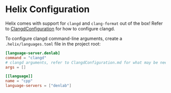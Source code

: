 # Helix Configuration

Helix comes with support for `clangd` and `clang-format` out of the box! Refer to [ClangdConfiguration](ClangdConfiguration.md) for how to configure clangd.

To configure clangd command-line arguments, create a `.helix/languages.toml` file in the project root:

```toml
[language-server.denlab]
command = "clangd"
# clangd arguments, refer to ClangdConfiguration.md for what may be needed.
args = []

[[language]]
name = "cpp"
language-servers = ["denlab"]
```
